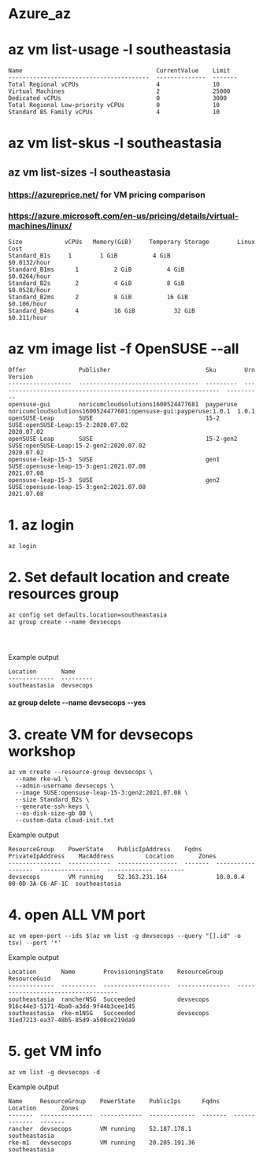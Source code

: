 # Azure_az

# az vm list-usage -l southeastasia
```
Name                                      CurrentValue    Limit
----------------------------------------  --------------  -------
Total Regional vCPUs                      4               10
Virtual Machines                          2               25000
Dedicated vCPUs                           0               3000
Total Regional Low-priority vCPUs         0               10
Standard BS Family vCPUs                  4               10
```
# az vm list-skus -l southeastasia

## az vm list-sizes -l southeastasia
### https://azureprice.net/ for VM pricing comparison
### https://azure.microsoft.com/en-us/pricing/details/virtual-machines/linux/


```
Size            vCPUs 	Memory(GiB)	    Temporary Storage        Linux Cost	
Standard_B1s  	 1	      1 GiB	         4 GiB                   	$0.0132/hour
Standard_B1ms	   1	      2 GiB	         4 GiB                   	$0.0264/hour
Standard_B2s	   2	      4 GiB	         8 GiB 	                  $0.0528/hour
Standard_B2ms	   2	      8 GiB	         16 GiB	                  $0.106/hour
Standard_B4ms	   4	      16 GiB    	   32 GiB	                  $0.211/hour

```
# az vm image list -f OpenSUSE --all
```
Offer               Publisher                           Sku        Urn                                                              Version
------------------  ----------------------------------  ---------  ---------------------------------------------------------------  ----------
opensuse-gui        noricumcloudsolutions1600524477681  payperuse  noricumcloudsolutions1600524477681:opensuse-gui:payperuse:1.0.1  1.0.1
openSUSE-Leap       SUSE                                15-2       SUSE:openSUSE-Leap:15-2:2020.07.02                               2020.07.02
openSUSE-Leap       SUSE                                15-2-gen2  SUSE:openSUSE-Leap:15-2-gen2:2020.07.02                          2020.07.02
opensuse-leap-15-3  SUSE                                gen1       SUSE:opensuse-leap-15-3:gen1:2021.07.08                          2021.07.08
opensuse-leap-15-3  SUSE                                gen2       SUSE:opensuse-leap-15-3:gen2:2021.07.08                          2021.07.08
```


# 1. az login
```
az login
```

# 2. Set default location and create resources group
```
az config set defaults.location=southeastasia 
az group create --name devsecops




```
Example output
```
Location       Name
-------------  ---------
southeastasia  devsecops
```
#### az group delete --name devsecops --yes

# 3. create VM for devsecops workshop
```
az vm create --resource-group devsecops \
  --name rke-w1 \
  --admin-username devsecops \
  --image SUSE:opensuse-leap-15-3:gen2:2021.07.08 \
  --size Standard_B2s \
  --generate-ssh-keys \
  --os-disk-size-gb 80 \
  --custom-data cloud-init.txt

```
Example output
```
ResourceGroup    PowerState    PublicIpAddress    Fqdns    PrivateIpAddress    MacAddress         Location       Zones
---------------  ------------  -----------------  -------  ------------------  -----------------  -------------  -------
devsecops        VM running    52.163.231.164              10.0.0.4            00-0D-3A-C6-AF-1C  southeastasia
```
# 4. open ALL VM port 

```
az vm open-port --ids $(az vm list -g devsecops --query "[].id" -o tsv) --port '*'
```
Example output
```
Location       Name        ProvisioningState    ResourceGroup    ResourceGuid
-------------  ----------  -------------------  ---------------  ------------------------------------
southeastasia  rancherNSG  Succeeded            devsecops        916c44e3-5171-4ba0-a3dd-9f44b3cee145
southeastasia  rke-m1NSG   Succeeded            devsecops        31ed7213-ea37-48b5-85d9-a508ce219da9
```

# 5. get VM info

```
az vm list -g devsecops -d
```
Example output
```
Name     ResourceGroup    PowerState    PublicIps      Fqdns    Location       Zones
-------  ---------------  ------------  -------------  -------  -------------  -------
rancher  devsecops        VM running    52.187.178.1            southeastasia
rke-m1   devsecops        VM running    20.205.191.36           southeastasia
```